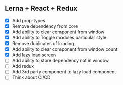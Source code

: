 ## Lerna + React + Redux

- [X] Add prop-types
- [X] Remove dependency from core
- [X] Add ability to clear component from window
- [X] Add ability to Toggle modules particular style
- [X] Remove dublicates of loading
- [X] Add ability to clear component from window count
- [X] Add lazy load screen
- [ ] Add ability to store dependency not in window
- [ ] Add redux
- [ ] Add 3rd party component to lazy load component
- [ ] Think about CI/CD 
